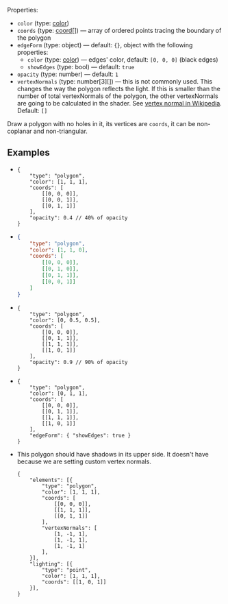 Properties:
- `color` (type: [color](/mathics-threejs-backend/types/color))
- `coords` (type: [coord[]](/mathics-threejs-backend/types/coord)) — array of ordered points tracing the boundary of the polygon
- `edgeForm` (type: object) — default: `{}`, object with the following properties:
  - `color` (type: [color](/mathics-threejs-backend/types/color)) — edges' color, default: `[0, 0, 0]` (black edges)
  - `showEdges` (type: bool) — default: `true`
- `opacity` (type: number) — default: `1`
- `vertexNormals` (type: number[3][]) — this is not commonly used. This changes the way the polygon reflects the light. If this is smaller than the number of total vertexNormals of the polygon, the other vertexNormals are going to be calculated in the shader. See [vertex normal in Wikipedia](https://en.wikipedia.org/wiki/Vertex_normal). Default: `[]`

Draw a polygon with no holes in it, its vertices are `coords`, it can be non-coplanar and non-triangular.

## Examples
- ```jsonc
  {
      "type": "polygon",
      "color": [1, 1, 1],
      "coords": [
          [[0, 0, 0]],
          [[0, 0, 1]],
          [[0, 1, 1]]
      ],
      "opacity": 0.4 // 40% of opacity
  }
  ```
  <div class='center' id='graphics-container-1'></div>
  <script>
  	drawGraphics3d(
  		document.getElementById('graphics-container-1'),
  		{
  			elements: [
  				{
  					type: 'polygon',
  					color: [1, 1, 1],
  					coords: [
  						[[0, 0, 0]],
  						[[1, 1, 1]],
  						[[0, 1, 1]]
  					],
  					opacity: 0.4 // 40% of opacity
  				}
  			],
  			lighting: [
  				{
  					type: 'ambient',
  					color: [1, 1, 0]
  				}
  			],
  			viewpoint: [2, -4, 4]
  		}
  	);
  </script>
- ```json
  {
      "type": "polygon",
      "color": [1, 1, 0],
      "coords": [
          [[0, 0, 0]],
          [[0, 1, 0]],
          [[0, 1, 1]],
          [[0, 0, 1]]
      ]
  }
  ```
  <div class='center' id='graphics-container-2'></div>
  <script>
  	drawGraphics3d(
  		document.getElementById('graphics-container-2'),
  		{
  			elements: [
  				{
  					type: 'polygon',
  					color: [1, 1, 0],
  					coords: [
  						[[0, 0, 0]],
  						[[1, 0, 0]],
  						[[1, 1, 1]],
  						[[0.5, 1.5, 1.5]],
  						[[0, 1, 1]]
  					]
  				}
  			],
  			viewpoint: [2, -4, 4]
  		}
  	);
  </script>
- ```jsonc
  {
      "type": "polygon",
      "color": [0, 0.5, 0.5],
      "coords": [
          [[0, 0, 0]],
          [[0, 1, 1]],
          [[1, 1, 1]],
          [[1, 0, 1]]
      ],
      "opacity": 0.9 // 90% of opacity
  }
  ```
  <div class='center' id='graphics-container-3'></div>
  <script>
  	drawGraphics3d(
  		document.getElementById('graphics-container-3'),
  		{
  			elements: [
  				{
  					type: 'polygon',
  					color: [0, 0.5, 0.5],
  					coords: [
  						[[0, 0, 0]],
  						[[0, 1, 1]],
  						[[1, 1, 1]],
  						[[1, 0, 1]]
  					],
  					opacity: 0.9 // 90% of opacity
  				}
  			],
  			lighting: [
  				{
  					type: 'ambient',
  					color: [0.5, 0.5, 0.5]
  				},
  				{
  					type: 'directional',
  					color: [1, 1, 1],
  					coords: [null, [1, 1, 1]]
  				}
  			],
  			viewpoint: [2, -4, 4]
  		}
  	);
  </script>
- ```jsonc
  {
      "type": "polygon",
      "color": [0, 1, 1],
      "coords": [
          [[0, 0, 0]],
          [[0, 1, 1]],
          [[1, 1, 1]],
          [[1, 0, 1]]
      ],
      "edgeForm": { "showEdges": true }
  }
  ```
  <div class='center' id='graphics-container-4'></div>
  <script>
  	drawGraphics3d(
  		document.getElementById('graphics-container-4'),
  		{
  			elements: [
  				{
  					type: 'polygon',
  					color: [0, 1, 1],
  					coords: [
  						[[0, 0, 0]],
  						[[0, 1, 1]],
  						[[1, 1, 1]],
  						[[1, 0, 1]]
  					],
  					edgeForm: { showEdges: true }
  				}
  			],
  			lighting: [
  				{
  					type: 'ambient',
  					color: [0.5, 0.5, 0.5]
  				},
  				{
  					type: 'directional',
  					color: [1, 1, 1],
  					coords: [null, [1, 1, 1]]
  				}
  			],
  			viewpoint: [2, -4, 4]
  		}
  	);
  </script>
- This polygon should have shadows in its upper side.
  It doesn't have because we are setting custom vertex normals.
  ```jsonc
  {
      "elements": [{
          "type": "polygon",
          "color": [1, 1, 1],
          "coords": [
              [[0, 0, 0]],
              [[1, 1, 1]],
              [[0, 1, 1]]
          ],
          "vertexNormals": [
              [1, -1, 1],
              [1, -1, 1],
              [1, -1, 1]
          ],
      }],
      "lighting": [{
          "type": "point",
          "color": [1, 1, 1],
          "coords": [[1, 0, 1]]
      }],
  }
  ```
  <div class='center' id='graphics-container-5'></div>
  <script>
  	drawGraphics3d(
  		document.getElementById('graphics-container-5'),
  		{
  			elements: [
  				{
  					type: 'polygon',
  					color: [1, 1, 1],
  					coords: [
  						[[0, 0, 0]],
  						[[1, 1, 1]],
  						[[0, 1, 1]]
  					],
  					vertexNormals: [
  						[1, -1, 1],
  						[1, -1, 1],
  						[1, -1, 1]
  					]
  				}
  			],
  			lighting: [
  				{
  					type: 'point',
  					color: [1, 1, 1],
  					coords: [[1, 0, 1]]
  				}
  			],
  			viewpoint: [2, -4, 4]
  		}
  	);
  </script>
